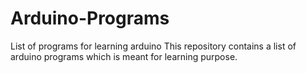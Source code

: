 # Arduino-Programs
List of programs for learning arduino
This repository contains a list of arduino programs which is meant for learning purpose.
